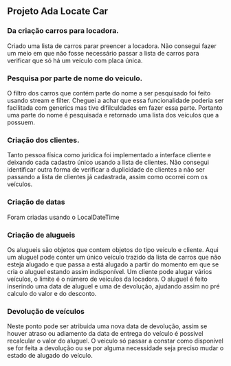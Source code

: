 ## Projeto Ada Locate Car

### Da criação carros para locadora.

Criado uma lista de carros parar preencer a locadora. Não consegui fazer um meio em que não 
fosse necessário passar a lista de carros para verificar que só há um veículo com placa única.

### Pesquisa por parte de nome do veiculo.
O filtro dos carros que contém parte do nome a ser pesquisado foi feito usando stream e filter. 
Cheguei a achar que essa funcionalidade poderia ser facilitada com generics mas tive difilculdades
em fazer essa parte. Portanto uma parte do nome é pesquisada e retornado uma lista dos veículos que a possuem.
  
### Criação dos clientes.
Tanto pessoa física como juridica foi implementado a interface cliente e deixando cada cadastro único usando a lista de clientes. 
Não consegui identificar outra forma de verificar a duplicidade de clientes a não ser passando a lista de clientes já cadastrada, 
assim como ocorrei com os veículos.

### Criação de datas
Foram criadas usando o LocalDateTime

### Criação de alugueis 
Os alugueis são objetos que contem objetos do tipo veiculo e cliente. Aqui um aluguel pode conter um único veículo 
trazido da lista de carros que não esteja alugado e que passa a está alugado a partir do momento em que se cria o 
aluguel estando assim indisponível. Um cliente pode alugar vários veículos, o limite é o número de veículos da locadora.
O aluguel é feito inserindo uma data de aluguel e uma de devolução, ajudando assim no pré calculo do valor e do desconto.

### Devolução de veículos 
Neste ponto pode ser atribuida uma nova data de devolução, assim se houver atraso ou adiamento da data de entrega do veículo
é possivel recalcular o valor do aluguel. O veiculo só passar a constar como disponível se for feita a devolução ou se por alguma
necessidade seja preciso mudar o estado de alugado do veículo.

              